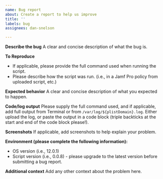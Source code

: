 ```yaml
---
name: Bug report
about: Create a report to help us improve
title: ''
labels: bug
assignees: dan-snelson

---
```


**Describe the bug**
A clear and concise description of what the bug is.

**To Reproduce**
 - If applicable, please provide the full command used when running the script.
 - Please describe how the script was run. (i.e., in a Jamf Pro policy from uploaded script, etc.)
 
**Expected behavior**
A clear and concise description of what you expected to happen.

**Code/log output**
Please supply the full command used, and if applicable, add full output from Terminal or from `/var/log/${plistDomain}.log`. Either upload the log, or paste the output in a code block (triple backticks at the start and end of the code block please!).

**Screenshots**
If applicable, add screenshots to help explain your problem.

**Environment (please complete the following information):**
 - OS version (i.e., 12.0.1)
 - Script version (i.e., 0.0.8) - please upgrade to the latest version before submitting a bug report.

**Additional context**
Add any other context about the problem here.
